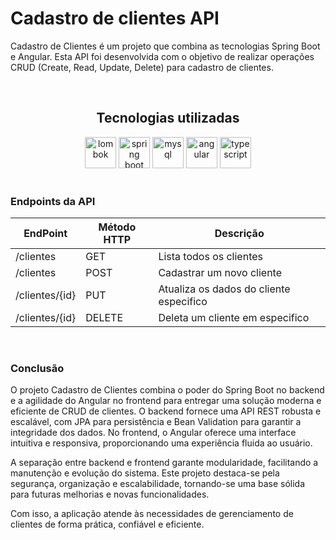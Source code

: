 # Cadastro de clientes API
Cadastro de Clientes é um projeto que combina as tecnologias Spring Boot e Angular. Esta API foi desenvolvida com o objetivo de realizar operações CRUD (Create, Read, Update, Delete) para cadastro de clientes.

<br>
<div align="center">
  <h2>Tecnologias utilizadas</h2>
</div>

<div align="center">
      <img width="50" src="https://raw.githubusercontent.com/marwin1991/profile-technology-icons/refs/heads/main/icons/lombok.png" alt="lombok" title="lombok"/>
    <img width="50" src="https://raw.githubusercontent.com/marwin1991/profile-technology-icons/refs/heads/main/icons/spring_boot.png" alt="spring boot" title="spring boot"/>
    <img width="50" src="https://raw.githubusercontent.com/marwin1991/profile-technology-icons/refs/heads/main/icons/mysql.png" alt="mysql" title="mysql"/>
  <img width="50" src="https://raw.githubusercontent.com/marwin1991/profile-technology-icons/refs/heads/main/icons/angular.png" alt="angular" title="angular"/>
  <img width="50" src="https://raw.githubusercontent.com/marwin1991/profile-technology-icons/refs/heads/main/icons/typescript.png" alt="typescript" title="typescript"/>
</div>

<br>

### Endpoints da API

| EndPoint  | Método HTTP   | Descrição   |
|---------------|---------------|---------------|
| /clientes | GET | Lista todos os clientes |
| /clientes | POST | Cadastrar um novo cliente |
| /clientes/{id} | PUT | Atualiza os dados do cliente especifico |
| /clientes/{id} | DELETE | Deleta um cliente em especifico |

<br>

### Conclusão
<p>O projeto Cadastro de Clientes combina o poder do Spring Boot no backend e a agilidade do Angular no frontend para entregar uma solução moderna e eficiente de CRUD de clientes. O backend fornece uma API REST robusta e escalável, com JPA para persistência e Bean Validation para garantir a integridade dos dados. No frontend, o Angular oferece uma interface intuitiva e responsiva, proporcionando uma experiência fluida ao usuário.

A separação entre backend e frontend garante modularidade, facilitando a manutenção e evolução do sistema. Este projeto destaca-se pela segurança, organização e escalabilidade, tornando-se uma base sólida para futuras melhorias e novas funcionalidades.

Com isso, a aplicação atende às necessidades de gerenciamento de clientes de forma prática, confiável e eficiente.</p>
